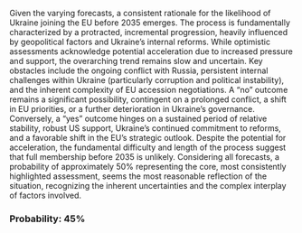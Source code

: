 Given the varying forecasts, a consistent rationale for the likelihood of Ukraine joining the EU before 2035 emerges. The process is fundamentally characterized by a protracted, incremental progression, heavily influenced by geopolitical factors and Ukraine’s internal reforms. While optimistic assessments acknowledge potential acceleration due to increased pressure and support, the overarching trend remains slow and uncertain. Key obstacles include the ongoing conflict with Russia, persistent internal challenges within Ukraine (particularly corruption and political instability), and the inherent complexity of EU accession negotiations. A “no” outcome remains a significant possibility, contingent on a prolonged conflict, a shift in EU priorities, or a further deterioration in Ukraine’s governance. Conversely, a “yes” outcome hinges on a sustained period of relative stability, robust US support, Ukraine’s continued commitment to reforms, and a favorable shift in the EU’s strategic outlook. Despite the potential for acceleration, the fundamental difficulty and length of the process suggest that full membership before 2035 is unlikely. Considering all forecasts, a probability of approximately 50% representing the core, most consistently highlighted assessment, seems the most reasonable reflection of the situation, recognizing the inherent uncertainties and the complex interplay of factors involved.

### Probability: 45%